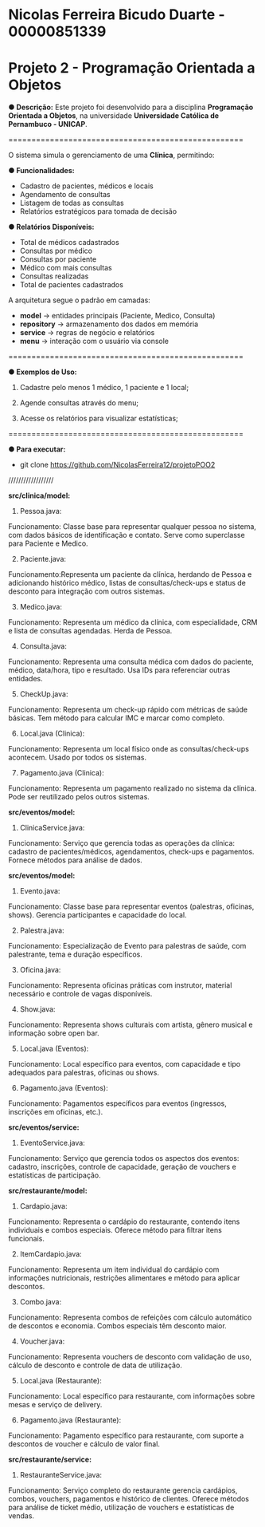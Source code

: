 # Nicolas Ferreira Bicudo Duarte - 00000851339
# 
# Projeto 2 - Programação Orientada a Objetos

**● Descrição:**
Este projeto foi desenvolvido para a disciplina **Programação Orientada a Objetos**, na universidade **Universidade Católica de Pernambuco - UNICAP**.

===================================================

O sistema simula o gerenciamento de uma **Clínica**, permitindo:

**● Funcionalidades:**

- Cadastro de pacientes, médicos e locais
- Agendamento de consultas
- Listagem de todas as consultas
- Relatórios estratégicos para tomada de decisão
  
**● Relatórios Disponíveis:**

- Total de médicos cadastrados
- Consultas por médico
- Consultas por paciente
- Médico com mais consultas
- Consultas realizadas
- Total de pacientes cadastrados

A arquitetura segue o padrão em camadas:
- **model** → entidades principais (Paciente, Medico, Consulta)
- **repository** → armazenamento dos dados em memória
- **service** → regras de negócio e relatórios
- **menu** → interação com o usuário via console

===================================================

**● Exemplos de Uso:**

1. Cadastre pelo menos 1 médico, 1 paciente e 1 local;

2. Agende consultas através do menu;

3. Acesse os relatórios para visualizar estatísticas;


===================================================

**● Para executar:**
  
- git clone https://github.com/NicolasFerreira12/projetoPOO2

//////////////////

**src/clinica/model:**

1. Pessoa.java: 

Funcionamento: Classe base para representar qualquer pessoa no sistema, com dados básicos de identificação e contato. Serve como superclasse para Paciente e Medico.


2. Paciente.java: 

Funcionamento:Representa um paciente da clínica, herdando de Pessoa e adicionando histórico médico, listas de consultas/check-ups e status de desconto para integração com outros sistemas.


3. Medico.java: 

Funcionamento: Representa um médico da clínica, com especialidade, CRM e lista de consultas agendadas. Herda de Pessoa.


4. Consulta.java: 

Funcionamento: Representa uma consulta médica com dados do paciente, médico, data/hora, tipo e resultado. Usa IDs para referenciar outras entidades.


5. CheckUp.java: 

Funcionamento: Representa um check-up rápido com métricas de saúde básicas. Tem método para calcular IMC e marcar como completo.


6. Local.java (Clinica): 

Funcionamento: Representa um local físico onde as consultas/check-ups acontecem. Usado por todos os sistemas.


7. Pagamento.java (Clinica): 

Funcionamento: Representa um pagamento realizado no sistema da clínica. Pode ser reutilizado pelos outros sistemas.


**src/eventos/model:**

1. ClinicaService.java: 

Funcionamento: Serviço que gerencia todas as operações da clínica: cadastro de pacientes/médicos, agendamentos, check-ups e pagamentos. Fornece métodos para análise de dados.

**src/eventos/model:**

1. Evento.java: 

Funcionamento: Classe base para representar eventos (palestras, oficinas, shows). Gerencia participantes e capacidade do local.


2. Palestra.java: 

Funcionamento: Especialização de Evento para palestras de saúde, com palestrante, tema e duração específicos.


3. Oficina.java: 

Funcionamento: Representa oficinas práticas com instrutor, material necessário e controle de vagas disponíveis.


4. Show.java: 

Funcionamento: Representa shows culturais com artista, gênero musical e informação sobre open bar.


5. Local.java (Eventos): 

Funcionamento: Local específico para eventos, com capacidade e tipo adequados para palestras, oficinas ou shows.


6. Pagamento.java (Eventos): 

Funcionamento: Pagamentos específicos para eventos (ingressos, inscrições em oficinas, etc.).


**src/eventos/service:**

1. EventoService.java: 

Funcionamento: Serviço que gerencia todos os aspectos dos eventos: cadastro, inscrições, controle de capacidade, geração de vouchers e estatísticas de participação.


**src/restaurante/model:**

1. Cardapio.java: 

Funcionamento: Representa o cardápio do restaurante, contendo itens individuais e combos especiais. Oferece método para filtrar itens funcionais.


2. ItemCardapio.java: 

Funcionamento: Representa um item individual do cardápio com informações nutricionais, restrições alimentares e método para aplicar descontos.


3. Combo.java: 

Funcionamento: Representa combos de refeições com cálculo automático de descontos e economia. Combos especiais têm desconto maior.


4. Voucher.java: 

Funcionamento: Representa vouchers de desconto com validação de uso, cálculo de desconto e controle de data de utilização.


5. Local.java (Restaurante): 

Funcionamento: Local específico para restaurante, com informações sobre mesas e serviço de delivery.


6. Pagamento.java (Restaurante): 

Funcionamento: Pagamento específico para restaurante, com suporte a descontos de voucher e cálculo de valor final.


**src/restaurante/service:**

1. RestauranteService.java: 

Funcionamento: Serviço completo do restaurante gerencia cardápios, combos, vouchers, pagamentos e histórico de clientes. Oferece métodos para análise de ticket médio, utilização de vouchers e estatísticas de vendas.
